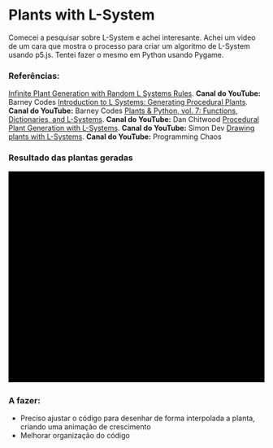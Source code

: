 # **Plants with L-System**

Comecei a pesquisar sobre L-System e achei interesante. Achei um video de um cara que mostra o processo para criar um algoritmo de L-System usando p5.js.  Tentei fazer o mesmo em Python usando Pygame.

### **Referências:** 
[Infinite Plant Generation with Random L Systems Rules](https://www.youtube.com/watch?v=1hcCpLQwI-c). **Canal do YouTube:** Barney Codes
[Introduction to L Systems: Generating Procedural Plants](https://www.youtube.com/watch?v=3Mu0--aGfqg&t=575s). **Canal do YouTube:** Barney Codes
[Plants & Python, vol. 7: Functions, Dictionaries, and L-Systems](https://www.youtube.com/watch?v=HIxmLFrVBYQ&t=1974s). **Canal do YouTube:** Dan Chitwood
[Procedural Plant Generation with L-Systems](https://www.youtube.com/watch?v=feNVBEPXAcE&t=165s). **Canal do YouTube:** Simon Dev
[Drawing plants with L-Systems](https://www.youtube.com/watch?v=1AB3N3nrVwQ&t=1543s). **Canal do YouTube:** Programming Chaos

### **Resultado das plantas geradas**
![Resultado](result/result.gif)

### **A fazer:**
- Preciso ajustar o código para desenhar de forma interpolada a planta, criando uma animação de crescimento
- Melhorar organização do código